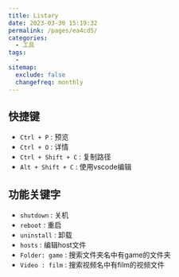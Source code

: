 ```yaml
---
title: Listary
date: 2023-03-30 15:19:32
permalink: /pages/ea4cd5/
categories:
  - 工具
tags:
  - 
sitemap:
  exclude: false
  changefreq: monthly
---
```


## 快捷键

- `Ctrl + P` : 预览
- `Ctrl + O` : 详情
- `Ctrl + Shift + C` : 复制路径
- `Alt + Shift + C` : 使用vscode编辑

## 功能关键字

- `shutdown` : 关机
- `reboot` : 重启
- `uninstall` : 卸载
- `hosts` : 编辑host文件
- `Folder: game` : 搜索文件夹名中有game的文件夹
- `Video : film` : 搜索视频名中有film的视频文件